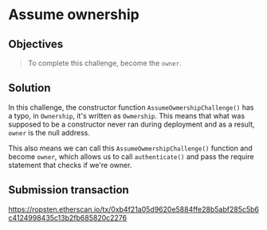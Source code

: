 # Assume ownership

## Objectives

> To complete this challenge, become the `owner`.

## Solution

In this challenge, the constructor function `AssumeOwmershipChallenge()` has a typo, in `Ownership`, it's written as `Owmership`. This means that what was supposed to be a constructor never ran during deployment and as a result, `owner` is the null address. 

This also means we can call this `AssumeOwmershipChallenge()` function and become `owner`, which allows us to call `authenticate()` and pass the require statement that checks if we're owner.

## Submission transaction

https://ropsten.etherscan.io/tx/0xb4f21a05d9620e5884ffe28b5abf285c5b6c4124998435c13b2fb685820c2276
